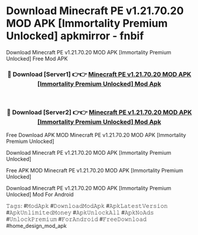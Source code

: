 # Download Minecraft PE v1.21.70.20 MOD APK [Immortality Premium Unlocked] apkmirror - fnbif
Download Minecraft PE v1.21.70.20 MOD APK [Immortality Premium Unlocked] Free Mod APK

<div align="center">
<h3>🔴 Download [Server1] 👉👉 <a href="https://apk-comot.site?title=Minecraft_PE_v1.21.70.20_MOD_APK_[Immortality_Premium_Unlocked]">Minecraft PE v1.21.70.20 MOD APK [Immortality Premium Unlocked] Mod Apk</a></h3><br>

<h3>🔴 Download [Server2] 👉👉 <a href="https://apk-comot.site?title=Minecraft_PE_v1.21.70.20_MOD_APK_[Immortality_Premium_Unlocked]">Minecraft PE v1.21.70.20 MOD APK [Immortality Premium Unlocked] Mod Apk</a></h3>
</div>


Free Download APK MOD Minecraft PE v1.21.70.20 MOD APK [Immortality Premium Unlocked]

Download Minecraft PE v1.21.70.20 MOD APK [Immortality Premium Unlocked] 

Free APK MOD Minecraft PE v1.21.70.20 MOD APK [Immortality Premium Unlocked] 

Download Minecraft PE v1.21.70.20 MOD APK [Immortality Premium Unlocked] Mod For Android

𝚃𝚊𝚐𝚜: #𝙼𝚘𝚍𝙰𝚙𝚔 #𝙳𝚘𝚠𝚗𝚕𝚘𝚊𝚍𝙼𝚘𝚍𝙰𝚙𝚔 #𝙰𝚙𝚔𝙻𝚊𝚝𝚎𝚜𝚝𝚅𝚎𝚛𝚜𝚒𝚘𝚗 #𝙰𝚙𝚔𝚄𝚗𝚕𝚒𝚖𝚒𝚝𝚎𝚍𝙼𝚘𝚗𝚎𝚢 #𝙰𝚙𝚔𝚄𝚗𝚕𝚘𝚌𝚔𝙰𝚕𝚕 #𝙰𝚙𝚔𝙽𝚘𝙰𝚍𝚜 #𝚄𝚗𝚕𝚘𝚌𝚔𝙿𝚛𝚎𝚖𝚒𝚞𝚖 #𝙵𝚘𝚛𝙰𝚗𝚍𝚛𝚘𝚒𝚍 #𝙵𝚛𝚎𝚎𝙳𝚘𝚠𝚗𝚕𝚘𝚊𝚍 #home_design_mod_apk